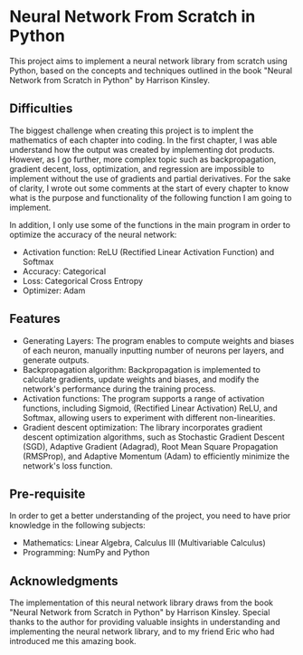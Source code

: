 # Neural Network From Scratch in Python
This project aims to implement a neural network library from scratch using Python, based on the concepts and techniques outlined in the book "Neural Network from Scratch in Python" by Harrison Kinsley. 

## Difficulties
The biggest challenge when creating this project is to implent the mathematics of each chapter into coding. In the first chapter, I was able understand how the output was created by implementing dot products. However, as I go further, more complex topic such as backpropagation, gradient decent, loss, optimization, and regression are impossible to implement without the use of gradients and partial derivatives. For the sake of clarity, I wrote out some comments at the start of every chapter to know what is the purpose and functionality of the following function I am going to implement. 

In addition, I only use some of the functions in the main program in order to optimize the accuracy of the neural network:
- Activation function: ReLU (Rectified Linear Activation Function) and Softmax
- Accuracy: Categorical 
- Loss: Categorical Cross Entropy
- Optimizer: Adam


## Features
- Generating Layers: The program enables to compute weights and biases of each neuron, manually inputting number of neurons per layers, and generate outputs.
- Backpropagation algorithm: Backpropagation is implemented to calculate gradients, update weights and biases, and modify the network's performance during the training process.
- Activation functions: The program supports a range of activation functions, including Sigmoid, (Rectified Linear Activation) ReLU, and Softmax, allowing users to experiment with different non-linearities.
- Gradient descent optimization: The library incorporates gradient descent optimization algorithms, such as Stochastic Gradient Descent (SGD), Adaptive Gradient (Adagrad), Root Mean Square Propagation (RMSProp), and Adaptive Momentum (Adam) to efficiently minimize the network's loss function.


## Pre-requisite
In order to get a better understanding of the project, you need to have prior knowledge in the following subjects:
- Mathematics: Linear Algebra, Calculus III (Multivariable Calculus)
- Programming: NumPy and Python

## Acknowledgments
The implementation of this neural network library draws from the book "Neural Network from Scratch in Python" by Harrison Kinsley. Special thanks to the author for providing valuable insights in understanding and implementing the neural network library, and to my friend Eric who had introduced me this amazing book.
